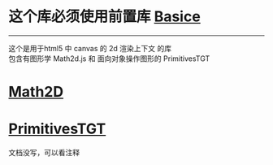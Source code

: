 <!--
 * @LastEditors: Darth_Eternalfaith
-->
# 这个库必须使用前置库 <a href="https://gitee.com/darth_ef/basics">Basice</a>
---
这个是用于html5 中 canvas 的 2d 渲染上下文 的库   
包含有图形学 Math2d.js 和 面向对象操作图形的 PrimitivesTGT   
# <a href="/Math2D.md">Math2D</a>
# <a href="/PrimitivesTGT.md">PrimitivesTGT</a>

文档没写，可以看注释
